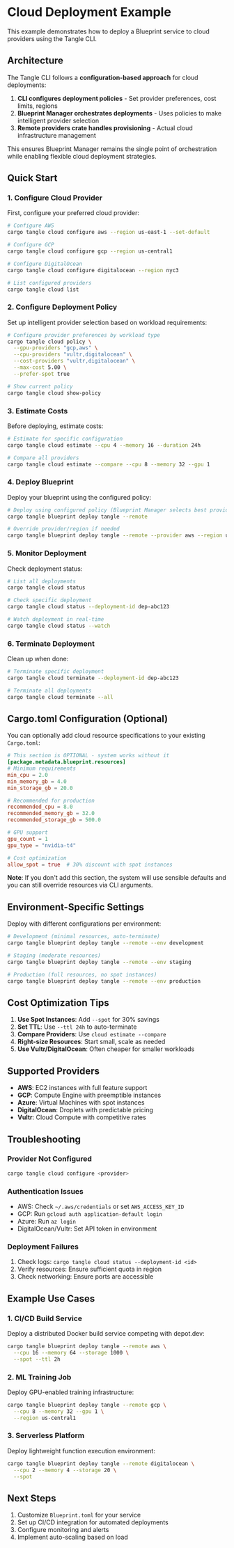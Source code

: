 # Cloud Deployment Example

This example demonstrates how to deploy a Blueprint service to cloud providers using the Tangle CLI.

## Architecture

The Tangle CLI follows a **configuration-based approach** for cloud deployments:

1. **CLI configures deployment policies** - Set provider preferences, cost limits, regions
2. **Blueprint Manager orchestrates deployments** - Uses policies to make intelligent provider selection
3. **Remote providers crate handles provisioning** - Actual cloud infrastructure management

This ensures Blueprint Manager remains the single point of orchestration while enabling flexible cloud deployment strategies.

## Quick Start

### 1. Configure Cloud Provider

First, configure your preferred cloud provider:

```bash
# Configure AWS
cargo tangle cloud configure aws --region us-east-1 --set-default

# Configure GCP
cargo tangle cloud configure gcp --region us-central1

# Configure DigitalOcean
cargo tangle cloud configure digitalocean --region nyc3

# List configured providers
cargo tangle cloud list
```

### 2. Configure Deployment Policy

Set up intelligent provider selection based on workload requirements:

```bash
# Configure provider preferences by workload type
cargo tangle cloud policy \
  --gpu-providers "gcp,aws" \
  --cpu-providers "vultr,digitalocean" \
  --cost-providers "vultr,digitalocean" \
  --max-cost 5.00 \
  --prefer-spot true

# Show current policy
cargo tangle cloud show-policy
```

### 3. Estimate Costs

Before deploying, estimate costs:

```bash
# Estimate for specific configuration
cargo tangle cloud estimate --cpu 4 --memory 16 --duration 24h

# Compare all providers
cargo tangle cloud estimate --compare --cpu 8 --memory 32 --gpu 1
```

### 4. Deploy Blueprint

Deploy your blueprint using the configured policy:

```bash
# Deploy using configured policy (Blueprint Manager selects best provider)
cargo tangle blueprint deploy tangle --remote

# Override provider/region if needed
cargo tangle blueprint deploy tangle --remote --provider aws --region us-west-2
```

### 5. Monitor Deployment

Check deployment status:

```bash
# List all deployments
cargo tangle cloud status

# Check specific deployment
cargo tangle cloud status --deployment-id dep-abc123

# Watch deployment in real-time
cargo tangle cloud status --watch
```

### 6. Terminate Deployment

Clean up when done:

```bash
# Terminate specific deployment
cargo tangle cloud terminate --deployment-id dep-abc123

# Terminate all deployments
cargo tangle cloud terminate --all
```

## Cargo.toml Configuration (Optional)

You can optionally add cloud resource specifications to your existing `Cargo.toml`:

```toml
# This section is OPTIONAL - system works without it
[package.metadata.blueprint.resources]
# Minimum requirements
min_cpu = 2.0
min_memory_gb = 4.0
min_storage_gb = 20.0

# Recommended for production
recommended_cpu = 8.0
recommended_memory_gb = 32.0
recommended_storage_gb = 500.0

# GPU support
gpu_count = 1
gpu_type = "nvidia-t4"

# Cost optimization
allow_spot = true  # 30% discount with spot instances
```

**Note**: If you don't add this section, the system will use sensible defaults and you can still override resources via CLI arguments.

## Environment-Specific Settings

Deploy with different configurations per environment:

```bash
# Development (minimal resources, auto-terminate)
cargo tangle blueprint deploy tangle --remote --env development

# Staging (moderate resources)
cargo tangle blueprint deploy tangle --remote --env staging

# Production (full resources, no spot instances)
cargo tangle blueprint deploy tangle --remote --env production
```

## Cost Optimization Tips

1. **Use Spot Instances**: Add `--spot` for 30% savings
2. **Set TTL**: Use `--ttl 24h` to auto-terminate
3. **Compare Providers**: Use `cloud estimate --compare`
4. **Right-size Resources**: Start small, scale as needed
5. **Use Vultr/DigitalOcean**: Often cheaper for smaller workloads

## Supported Providers

- **AWS**: EC2 instances with full feature support
- **GCP**: Compute Engine with preemptible instances
- **Azure**: Virtual Machines with spot instances
- **DigitalOcean**: Droplets with predictable pricing
- **Vultr**: Cloud Compute with competitive rates

## Troubleshooting

### Provider Not Configured
```bash
cargo tangle cloud configure <provider>
```

### Authentication Issues
- AWS: Check `~/.aws/credentials` or set `AWS_ACCESS_KEY_ID`
- GCP: Run `gcloud auth application-default login`
- Azure: Run `az login`
- DigitalOcean/Vultr: Set API token in environment

### Deployment Failures
1. Check logs: `cargo tangle cloud status --deployment-id <id>`
2. Verify resources: Ensure sufficient quota in region
3. Check networking: Ensure ports are accessible

## Example Use Cases

### 1. CI/CD Build Service
Deploy a distributed Docker build service competing with depot.dev:
```bash
cargo tangle blueprint deploy tangle --remote aws \
  --cpu 16 --memory 64 --storage 1000 \
  --spot --ttl 2h
```

### 2. ML Training Job
Deploy GPU-enabled training infrastructure:
```bash
cargo tangle blueprint deploy tangle --remote gcp \
  --cpu 8 --memory 32 --gpu 1 \
  --region us-central1
```

### 3. Serverless Platform
Deploy lightweight function execution environment:
```bash
cargo tangle blueprint deploy tangle --remote digitalocean \
  --cpu 2 --memory 4 --storage 20 \
  --spot
```

## Next Steps

1. Customize `Blueprint.toml` for your service
2. Set up CI/CD integration for automated deployments
3. Configure monitoring and alerts
4. Implement auto-scaling based on load